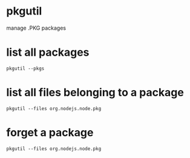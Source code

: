 # pkgutil

manage .PKG packages

# list all packages

`pkgutil --pkgs`

# list all files belonging to a package

`pkgutil --files org.nodejs.node.pkg`

# forget a package

`pkgutil --files org.nodejs.node.pkg`


